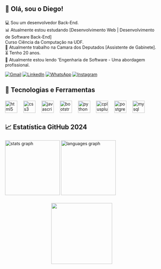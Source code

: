 <h2 align="left">👋 Olá, sou o Diego!</h2>

###

<p align="left">💻 Sou um desenvolvedor Back-End.<br>📊 Atualmente estou estudando [Desenvolvimento Web | Desenvolvimento de Software Back-End]<br>Curso Ciência da Computação na UDF.<br>💼 Atualmente trabalho na Camara dos Deputados [Assistente de Gabinete].<br>⏳ Tenho 20 anos.<br>📖 Atualmente estou lendo 'Engenharia de Software - Uma abordagem profissional.</p>
<p align="left">
  <a href="https://mail.google.com/mail/u/0/#inbox" title="Gmail" target="_blank">
  <img src="https://img.shields.io/badge/-Gmail-FF0000?style=flat-square&labelColor=FF0000&logo=gmail&logoColor=white&link=LINK-DO-SEU-GMAIL" alt="Gmail"/></a>
  <a href="https://www.instagram.com/soaresdiegoo_/" target="_blank" title="LinkedIn">
  <img src="https://img.shields.io/badge/-Linkedin-0e76a8?style=flat-square&logo=Linkedin&logoColor=white&link=LINK-DO-SEU-LINKEDIN" alt="LinkedIn"/></a>
  <a href="http://wa.me/5561992515797" target="_blank" title="WhatsApp">
  <img src="https://img.shields.io/badge/-WhatsApp-25d366?style=flat-square&labelColor=25d366&logo=whatsapp&logoColor=white&link=API-DO-SEU-WHATSAPP" alt="WhatsApp"/></a>
  <a href="https://www.linkedin.com/in/soaresdiegoo-/" target="_blank" title="Instagram">
  <img src="https://img.shields.io/badge/-Instagram-DF0174?style=flat-square&labelColor=DF0174&logo=instagram&logoColor=white&link=LINK-DO-SEU-INSTAGRAM" alt="Instagram"/></a>
</p>

###

<h2 align="left">🚀 Tecnologias e Ferramentas</h2>

###

<div align="left">
  <img src="https://cdn.jsdelivr.net/gh/devicons/devicon/icons/html5/html5-original.svg" height="40" alt="html5 logo"  />
  <img width="12" />
  <img src="https://cdn.jsdelivr.net/gh/devicons/devicon/icons/css3/css3-original.svg" height="40" alt="css3 logo"  />
  <img width="12" />
  <img src="https://cdn.jsdelivr.net/gh/devicons/devicon/icons/javascript/javascript-original.svg" height="40" alt="javascript logo"  />
  <img width="12" />
  <img src="https://cdn.jsdelivr.net/gh/devicons/devicon/icons/bootstrap/bootstrap-original.svg" height="40" alt="bootstrap logo"  />
  <img width="12" />
  <img src="https://cdn.jsdelivr.net/gh/devicons/devicon/icons/python/python-original.svg" height="40" alt="python logo"  />
  <img width="12" />
  <img src="https://cdn.jsdelivr.net/gh/devicons/devicon/icons/cplusplus/cplusplus-original.svg" height="40" alt="cplusplus logo"  />
  <img width="12" />
  <img src="https://cdn.jsdelivr.net/gh/devicons/devicon/icons/postgresql/postgresql-original.svg" height="40" alt="postgresql logo"  />
  <img width="12" />
  <img src="https://cdn.jsdelivr.net/gh/devicons/devicon/icons/mysql/mysql-original.svg" height="40" alt="mysql logo"  />
</div>

###

<h2 align="left">📈 Estatística GitHub 2024</h2>

###

<div align="left">
  <img src="https://github-readme-stats.vercel.app/api?username=SoaresDiego8&hide_title=false&hide_rank=false&show_icons=true&include_all_commits=false&count_private=true&disable_animations=false&theme=aura&locale=en&hide_border=false&order=1" height="180" alt="stats graph"  />
  <img src="https://github-readme-stats.vercel.app/api/top-langs?username=SoaresDiego8&locale=en&hide_title=false&layout=compact&card_width=320&langs_count=5&theme=aura&hide_border=false&order=2" height="180" alt="languages graph"  />
</div>

###

<div align="center">
  <img height="200" src="https://raw.githubusercontent.com/MicaelliMedeiros/micaellimedeiros/master/image/computer-illustration.png"  />
</div>

###
